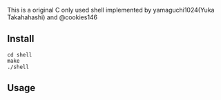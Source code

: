 This is a original C only used shell implemented by yamaguchi1024(Yuka Takahahashi) and @cookies146

## Install
````
cd shell
make
./shell
`````
## Usage

